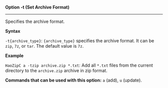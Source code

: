 ﻿**Option -t (Set Archive Format)**

--------------------------------------------------------------------------------

Specifies the archive format.

**Syntax**

`-t{archive_type}`: `{archive_type}` specifies the archive format. It can be `zip`, `7z`, or `tar`. The default value is `7z`.

**Example**

`HaoZipC a -tzip archive.zip *.txt`: Add all `*.txt` files from the current directory to the `archive.zip` archive in zip format.

**Commands that can be used with this option:** `a` (add), `u` (update).
